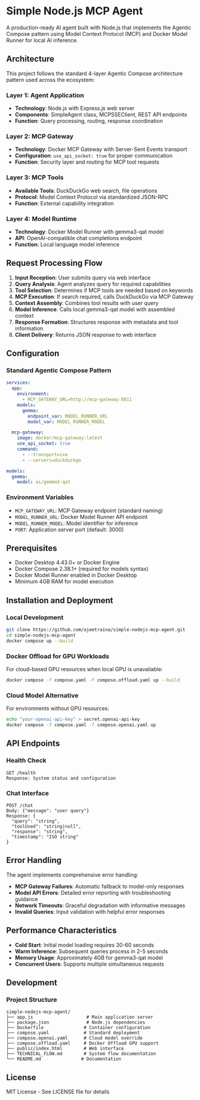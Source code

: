 # Simple Node.js MCP Agent

A production-ready AI agent built with Node.js that implements the Agentic Compose pattern using Model Context Protocol (MCP) and Docker Model Runner for local AI inference.

## Architecture

This project follows the standard 4-layer Agentic Compose architecture pattern used across the ecosystem:

### Layer 1: Agent Application
- **Technology**: Node.js with Express.js web server
- **Components**: SimpleAgent class, MCPSSEClient, REST API endpoints
- **Function**: Query processing, routing, response coordination

### Layer 2: MCP Gateway
- **Technology**: Docker MCP Gateway with Server-Sent Events transport
- **Configuration**: `use_api_socket: true` for proper communication
- **Function**: Security layer and routing for MCP tool requests

### Layer 3: MCP Tools
- **Available Tools**: DuckDuckGo web search, file operations
- **Protocol**: Model Context Protocol via standardized JSON-RPC
- **Function**: External capability integration

### Layer 4: Model Runtime
- **Technology**: Docker Model Runner with gemma3-qat model
- **API**: OpenAI-compatible chat completions endpoint
- **Function**: Local language model inference

## Request Processing Flow

1. **Input Reception**: User submits query via web interface
2. **Query Analysis**: Agent analyzes query for required capabilities
3. **Tool Selection**: Determines if MCP tools are needed based on keywords
4. **MCP Execution**: If search required, calls DuckDuckGo via MCP Gateway
5. **Context Assembly**: Combines tool results with user query
6. **Model Inference**: Calls local gemma3-qat model with assembled context
7. **Response Formation**: Structures response with metadata and tool information
8. **Client Delivery**: Returns JSON response to web interface

## Configuration

### Standard Agentic Compose Pattern
```yaml
services:
  app:
    environment:
      - MCP_GATEWAY_URL=http://mcp-gateway:8811
    models:
      gemma:
        endpoint_var: MODEL_RUNNER_URL
        model_var: MODEL_RUNNER_MODEL

  mcp-gateway:
    image: docker/mcp-gateway:latest
    use_api_socket: true
    command:
      - --transport=sse
      - --servers=duckduckgo

models:
  gemma:
    model: ai/gemma3-qat
```

### Environment Variables
- `MCP_GATEWAY_URL`: MCP Gateway endpoint (standard naming)
- `MODEL_RUNNER_URL`: Docker Model Runner API endpoint
- `MODEL_RUNNER_MODEL`: Model identifier for inference
- `PORT`: Application server port (default: 3000)

## Prerequisites

- Docker Desktop 4.43.0+ or Docker Engine
- Docker Compose 2.38.1+ (required for models syntax)
- Docker Model Runner enabled in Docker Desktop
- Minimum 4GB RAM for model execution

## Installation and Deployment

### Local Development
```bash
git clone https://github.com/ajeetraina/simple-nodejs-mcp-agent.git
cd simple-nodejs-mcp-agent
docker compose up --build
```

### Docker Offload for GPU Workloads
For cloud-based GPU resources when local GPU is unavailable:
```bash
docker compose -f compose.yaml -f compose.offload.yaml up --build
```

### Cloud Model Alternative
For environments without GPU resources:
```bash
echo "your-openai-api-key" > secret.openai-api-key
docker compose -f compose.yaml -f compose.openai.yaml up
```

## API Endpoints

### Health Check
```
GET /health
Response: System status and configuration
```

### Chat Interface
```
POST /chat
Body: {"message": "user query"}
Response: {
  "query": "string",
  "toolUsed": "string|null", 
  "response": "string",
  "timestamp": "ISO string"
}
```

## Error Handling

The agent implements comprehensive error handling:

- **MCP Gateway Failures**: Automatic fallback to model-only responses
- **Model API Errors**: Detailed error reporting with troubleshooting guidance
- **Network Timeouts**: Graceful degradation with informative messages
- **Invalid Queries**: Input validation with helpful error responses

## Performance Characteristics

- **Cold Start**: Initial model loading requires 30-60 seconds
- **Warm Inference**: Subsequent queries process in 2-5 seconds
- **Memory Usage**: Approximately 4GB for gemma3-qat model
- **Concurrent Users**: Supports multiple simultaneous requests

## Development

### Project Structure
```
simple-nodejs-mcp-agent/
├── app.js                    # Main application server
├── package.json              # Node.js dependencies
├── Dockerfile               # Container configuration
├── compose.yaml             # Standard deployment
├── compose.openai.yaml      # Cloud model override
├── compose.offload.yaml     # Docker Offload GPU support
├── public/index.html        # Web interface
├── TECHNICAL_FLOW.md        # System flow documentation
└── README.md               # Documentation
```

## License

MIT License - See LICENSE file for details